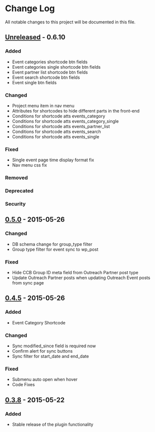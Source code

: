# Change Log
All notable changes to this project will be documented in this file.

## [Unreleased] - 0.6.10
### Added
- Event categories shortcode btn fields
- Event categories single shortcode btn fields
- Event partner list shortcode btn fields
- Event search shortcode btn fields
- Event single btn fields

### Changed
- Project menu item in nav menu
- Attributes for shortcodes to hide different parts in the front-end
- Conditions for shortcode atts events_category
- Conditions for shortcode atts events_category_single
- Conditions for shortcode atts events_partner_list
- Conditions for shortcode atts events_search
- Conditions for shortcode atts events_single

### Fixed
- Single event page time display format fix
- Nav menu css fix

### Removed

### Deprecated

### Security

## [0.5.0] - 2015-05-26
### Changed
- DB schema change for group_type filter
- Group type filter for event sync to wp_post

### Fixed
- Hide CCB Group ID meta field from Outreach Partner post type
- Update Outreach Partner posts when updating Outreach Event posts from sync page

## [0.4.5] - 2015-05-26
### Added
- Event Category Shortcode

### Changed
- Sync modified_since field is required now
- Confirm alert for sync buttons
- Sync filter for start_date and end_date

### Fixed
- Submenu auto open when hover
- Code Fixes

## [0.3.8] - 2015-05-22
### Added
- Stable release of the plugin functionality

[Unreleased]: https://github.com/LiquidChurch/lqd-outreach/compare/v0.5.0...HEAD
[0.5.0]: https://github.com/LiquidChurch/lqd-outreach/compare/v0.4.5...v0.5.0
[0.4.5]: https://github.com/LiquidChurch/lqd-outreach/compare/v0.3.8...v0.4.5
[0.3.8]: https://github.com/LiquidChurch/lqd-outreach/compare/0.0.0...v0.3.8